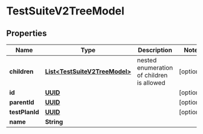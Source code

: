 # TestSuiteV2TreeModel

## Properties
Name | Type | Description | Notes
------------ | ------------- | ------------- | -------------
**children** | [**List&lt;TestSuiteV2TreeModel&gt;**](TestSuiteV2TreeModel.md) | nested enumeration of children is allowed |  [optional]
**id** | [**UUID**](UUID.md) |  |  [optional]
**parentId** | [**UUID**](UUID.md) |  |  [optional]
**testPlanId** | [**UUID**](UUID.md) |  |  [optional]
**name** | **String** |  | 
